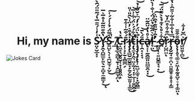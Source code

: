 <h1 align=center> Hi, my name is S̷̤͓̬̲͓̞͑̓̾́͌̅̔́͂̎̈́̑̀̍͘͝Y̴̡̛̭̟̪͇̫̙͈̖͍̝̻̟̼̼̳͙̔̑͊̈̃͂̽̊̅͛̅͜ͅS̴͈̺̙̖͎̘̪̬̫̘͕̬̀̅̈́̉͗̍́́͑̚̚͜͠_̸̢̢̲̖͚̺̜̱̹̣̯̻͇͙̪͊ͅC̵̝͖̘͉̮̥̮̜̟͎̥̥͖̽̔ͅŗ̷̹͓̙̱̝̯͇̪̗͊́͒̃̾͋̄i̸̡̧̨̻̮̲̫̬͇͓̗̱̗̮̮̫͈̜͓̳̒͒͛̓̈͑̀̂̎͑̎̚͜ṭ̴̢̛̼̖̦̭͉̤̝̰̦̘̣̞̲͔̹̱̻̭̦̌͋́́͐̈́͋͗̅̕͝i̵̧̡̡̨̡̨̢̹͍̺͕͚̘̦͙̮̭̳͐̀̈́̓̓́͆͐̆̆͑̉͘͝͝͠c̶͎̯̣͔̣̘̎́̀̄͝a̸̢͕͎̰̯̳͈̤̻̫̭̣͓͐̊̔͑̈̑͂̈͜l̶̞̤̀͛̂̃̌̉̈́̈́͑̐͗̀̈́̕̕͜͝_̷̻͖̣͔͍̤̬͇͓̘̟̉̑͗̃̎͊̉̂̈͐͜͠ḙ̸͋͛̊̀̇͊̉̀̀͌̈́̅͘͘͝ŗ̷̺̪̤͐͆͒͋̊͆̓̌ͅr̶̨̡̬̰̘͍̠̪̩̤̱͚̥̠̥̝̞̦̳̿̔͋̅̍͋̃͗͌̑͐̔͊̓͛̅̈́͘͝͝͠ǫ̴̨̜̥͉͚̠̗͖̩̥̰̥̺̞̠̝̹͚̤͌͒͌̕ͅr̸̛͖͈̱͎̻͛͆̌̓͋͜  </h1>

![Jokes Card](https://readme-jokes.vercel.app/api)

<!--
**AnimeUsernameHere/AnimeUsernameHere** is a ✨ _special_ ✨ repository because its `README.md` (this file) appears on your GitHub profile.

Here are some ideas to get you started:

- 🔭 I’m currently working on ...
- 🌱 I’m currently learning ...
- 👯 I’m looking to collaborate on ...
- 🤔 I’m looking for help with ...
- 💬 Ask me about ...
- 📫 How to reach me: ...
- 😄 Pronouns: ...
- ⚡ Fun fact: ...
-->
